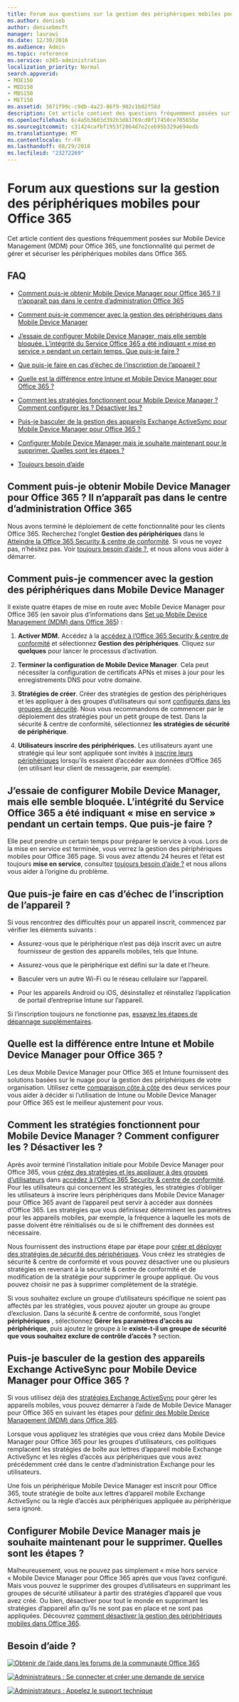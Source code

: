 ```yaml
---
title: Forum aux questions sur la gestion des périphériques mobiles pour Office 365
ms.author: deniseb
author: denisebmsft
manager: laurawi
ms.date: 12/30/2016
ms.audience: Admin
ms.topic: reference
ms.service: o365-administration
localization_priority: Normal
search.appverid:
- MOE150
- MED150
- MBS150
- MET150
ms.assetid: 3871f99c-c9db-4a23-86f9-902c1b02f58d
description: Cet article contient des questions fréquemment posées sur Mobile Device Management (MDM) pour Office 365, une fonctionnalité qui permet de gérer et sécuriser les périphériques mobiles dans Office 365.
ms.openlocfilehash: 6c4a5b3603d392b3d83769cd0f17450ce70565be
ms.sourcegitcommit: c31424cafbf1953f2864d7e2ceb95b329a694edb
ms.translationtype: MT
ms.contentlocale: fr-FR
ms.lasthandoff: 08/29/2018
ms.locfileid: "23272269"
---
```

# <a name="frequently-asked-questions-about-mobile-device-management-for-office-365"></a>Forum aux questions sur la gestion des périphériques mobiles pour Office 365

Cet article contient des questions fréquemment posées sur Mobile Device Management (MDM) pour Office 365, une fonctionnalité qui permet de gérer et sécuriser les périphériques mobiles dans Office 365.
  
## <a name="faqs"></a>FAQ

- [Comment puis-je obtenir Mobile Device Manager pour Office 365 ? Il n’apparaît pas dans le centre d’administration Office 365](#how-can-i-get-mdm-for-office-365-i-dont-see-it-in-the-office-365-admin-center)
    
- [Comment puis-je commencer avec la gestion des périphériques dans Mobile Device Manager](#how-can-i-get-started-with-device-management-in-mdm)
    
- [J’essaie de configurer Mobile Device Manager, mais elle semble bloquée. L’intégrité du Service Office 365 a été indiquant « mise en service » pendant un certain temps. Que puis-je faire ?](#im-trying-to-set-up-mdm-but-it-seems-stuck-the-office-365-service-health-has-been-showing-provisioning-for-a-while-what-can-i-do)
    
- [Que puis-je faire en cas d’échec de l’inscription de l’appareil ?](#what-can-i-do-if-device-enrollment-fails)
    
- [Quelle est la différence entre Intune et Mobile Device Manager pour Office 365 ?](#whats-the-difference-between-intune-and-mdm-for-office-365)
    
- [Comment les stratégies fonctionnent pour Mobile Device Manager ? Comment configurer les ? Désactiver les ?](#how-do-policies-work-for-mdm-how-do-i-set-them-up-disable-them)
    
- [Puis-je basculer de la gestion des appareils Exchange ActiveSync pour Mobile Device Manager pour Office 365 ?](#can-i-switch-from-exchange-activesync-device-management-to-mdm-for-office-365)
    
- [Configurer Mobile Device Manager mais je souhaite maintenant pour le supprimer. Quelles sont les étapes ?](#i-set-up-mdm-but-now-i-want-to-remove-it-what-are-the-steps)
    
- [Toujours besoin d’aide](#still-need-help)
    
## <a name="how-can-i-get-mdm-for-office-365-i-dont-see-it-in-the-office-365-admin-center"></a>Comment puis-je obtenir Mobile Device Manager pour Office 365 ? Il n’apparaît pas dans le centre d’administration Office 365

Nous avons terminé le déploiement de cette fonctionnalité pour les clients Office 365. Recherchez l’onglet **Gestion des périphériques** dans le [Atteindre la Office 365 Security &amp; centre de conformité](https://support.office.com/article/7e696a40-b86b-4a20-afcc-559218b7b1b8). Si vous ne voyez pas, n’hésitez pas. Voir [toujours besoin d’aide ?](#still-need-help), et nous allons vous aider à démarrer. 
  
## <a name="how-can-i-get-started-with-device-management-in-mdm"></a>Comment puis-je commencer avec la gestion des périphériques dans Mobile Device Manager

Il existe quatre étapes de mise en route avec Mobile Device Manager pour Office 365 (en savoir plus d’informations dans [Set up Mobile Device Management (MDM) dans Office 365](set-up-mobile-device-management.md)) :
  
1. **Activer MDM.** Accédez à la [accédez à l’Office 365 Security &amp; centre de conformité](https://support.office.com/article/7e696a40-b86b-4a20-afcc-559218b7b1b8) et sélectionnez **Gestion des périphériques**. Cliquez sur **quelques** pour lancer le processus d’activation. 
    
2. **Terminer la configuration de Mobile Device Manager**. Cela peut nécessiter la configuration de certificats APNs et mises à jour pour les enregistrements DNS pour votre domaine. 
    
3. **Stratégies de créer**. Créer des stratégies de gestion des périphériques et les appliquer à des groupes d’utilisateurs qui sont [configurés dans les groupes de sécurité](create-device-security-policies.md). Nous vous recommandons de commencer par le déploiement des stratégies pour un petit groupe de test. Dans la sécurité &amp; centre de conformité, sélectionnez **les stratégies de sécurité de périphérique**.
    
4. **Utilisateurs inscrire des périphériques.** Les utilisateurs ayant une stratégie qui leur sont appliquée sont invités à [inscrire leurs périphériques](enroll-your-mobile-device.md) lorsqu’ils essaient d’accéder aux données d’Office 365 (en utilisant leur client de messagerie, par exemple). 
    
## <a name="im-trying-to-set-up-mdm-but-it-seems-stuck-the-office-365-service-health-has-been-showing-provisioning-for-a-while-what-can-i-do"></a>J’essaie de configurer Mobile Device Manager, mais elle semble bloquée. L’intégrité du Service Office 365 a été indiquant « mise en service » pendant un certain temps. Que puis-je faire ?

Elle peut prendre un certain temps pour préparer le service à vous. Lors de la mise en service est terminée, vous verrez la gestion des périphériques mobiles pour Office 365 page. Si vous avez attendu 24 heures et l’état est toujours **mise en service**, consultez [toujours besoin d’aide ?](#still-need-help) et nous allons vous aider à l’origine du problème. 
  
## <a name="what-can-i-do-if-device-enrollment-fails"></a>Que puis-je faire en cas d’échec de l’inscription de l’appareil ?

Si vous rencontrez des difficultés pour un appareil inscrit, commencez par vérifier les éléments suivants :
  
- Assurez-vous que le périphérique n’est pas déjà inscrit avec un autre fournisseur de gestion des appareils mobiles, tels que Intune.
    
- Assurez-vous que le périphérique est défini sur la date et l’heure.
    
- Basculer vers un autre Wi-Fi ou le réseau cellulaire sur l’appareil.
    
- Pour les appareils Android ou iOS, désinstallez et réinstallez l’application de portail d’entreprise Intune sur l’appareil.
    
Si l’inscription toujours ne fonctionne pas, [essayez les étapes de dépannage supplémentaires](troubleshoot-mdm.md).
  
## <a name="whats-the-difference-between-intune-and-mdm-for-office-365"></a>Quelle est la différence entre Intune et Mobile Device Manager pour Office 365 ?

Les deux Mobile Device Manager pour Office 365 et Intune fournissent des solutions basées sur le nuage pour la gestion des périphériques de votre organisation. Utilisez cette [comparaison côte à côte](choose-between-mdm-and-intune.md) des deux services pour vous aider à décider si l’utilisation de Intune ou Mobile Device Manager pour Office 365 est le meilleur ajustement pour vous. 
  
## <a name="how-do-policies-work-for-mdm-how-do-i-set-them-up-disable-them"></a>Comment les stratégies fonctionnent pour Mobile Device Manager ? Comment configurer les ? Désactiver les ?

Après avoir terminé l’installation initiale pour Mobile Device Manager pour Office 365, vous [créez des stratégies et les appliquer à des groupes d’utilisateurs](create-device-security-policies.md) dans [accédez à l’Office 365 Security &amp; centre de conformité](https://support.office.com/article/7e696a40-b86b-4a20-afcc-559218b7b1b8). Pour les utilisateurs qui concernent les stratégies, les stratégies d’obliger les utilisateurs à inscrire leurs périphériques dans Mobile Device Manager pour Office 365 avant de l’appareil peut servir à accéder aux données d’Office 365. Les stratégies que vous définissez déterminent les paramètres pour les appareils mobiles, par exemple, la fréquence à laquelle les mots de passe doivent être réinitialisés ou de si le chiffrement des données est nécessaire. 
  
Nous fournissent des instructions étape par étape pour [créer et déployer des stratégies de sécurité des périphériques](create-device-security-policies.md). Vous créez les stratégies de sécurité &amp; centre de conformité et vous pouvez désactiver une ou plusieurs stratégies en revenant à la sécurité &amp; centre de conformité et de modification de la stratégie pour supprimer le groupe appliqué. Ou vous pouvez choisir ne pas à supprimer complètement de la stratégie.
  
Si vous souhaitez exclure un groupe d’utilisateurs spécifique ne soient pas affectés par les stratégies, vous pouvez ajouter un groupe au groupe d’exclusion. Dans la sécurité &amp; centre de conformité, sous l’onglet **périphériques** , sélectionnez **Gérer les paramètres d’accès au périphérique**, puis ajoutez le groupe à le **existe-t-il un groupe de sécurité que vous souhaitez exclure de contrôle d’accès ?** section. 
  
## <a name="can-i-switch-from-exchange-activesync-device-management-to-mdm-for-office-365"></a>Puis-je basculer de la gestion des appareils Exchange ActiveSync pour Mobile Device Manager pour Office 365 ?

Si vous utilisez déjà des [stratégies Exchange ActiveSync](https://go.microsoft.com/fwlink/?LinkId=615145) pour gérer les appareils mobiles, vous pouvez démarrer à l’aide de Mobile Device Manager pour Office 365 en suivant les étapes pour [définir des Mobile Device Management (MDM) dans Office 365](set-up-mobile-device-management.md).
  
Lorsque vous appliquez les stratégies que vous créez dans Mobile Device Manager pour Office 365 pour les groupes d’utilisateurs, ces politiques remplacent les stratégies de boîte aux lettres d’appareil mobile Exchange ActiveSync et les règles d’accès aux périphériques que vous avez précédemment créé dans le centre d’administration Exchange pour les utilisateurs. 
  
Une fois un périphérique Mobile Device Manager est inscrit pour Office 365, toute stratégie de boîte aux lettres d’appareil mobile Exchange ActiveSync ou la règle d’accès aux périphériques appliquée au périphérique sera ignoré.
  
## <a name="i-set-up-mdm-but-now-i-want-to-remove-it-what-are-the-steps"></a>Configurer Mobile Device Manager mais je souhaite maintenant pour le supprimer. Quelles sont les étapes ?

Malheureusement, vous ne pouvez pas simplement « mise hors service « Mobile Device Manager pour Office 365 après que vous l’avez configuré. Mais vous pouvez le supprimer des groupes d’utilisateurs en supprimant les groupes de sécurité utilisateur à partir des stratégies d’appareil que vous avez créé. Ou bien, désactiver pour tout le monde en supprimant les stratégies d’appareil afin qu’ils ne sont pas en place et ne sont pas appliquées. Découvrez [comment désactiver la gestion des périphériques mobiles dans Office 365](turn-off-mdm.md).
  
## <a name="still-need-help"></a>Besoin d’aide ?

[![Obtenir de l’aide dans les forums de la communauté Office 365](media/12a746cc-184b-4288-908c-f718ce9c4ba5.png)](https://go.microsoft.com/fwlink/p/?LinkId=518605)
  
[![Administrateurs : Se connecter et créer une demande de service](media/10862798-181d-47a5-ae4f-3f8d5a2874d4.png)]( https://go.microsoft.com/fwlink/p/?LinkId=519124)
  
[![Administrateurs : Appelez le support technique](media/9f262e67-e8c9-4fc0-85c2-b3f4cfbc064e.png)](https://go.microsoft.com/fwlink/p/?LinkID=518322)
  

  


